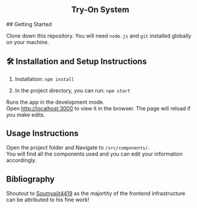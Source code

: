 <h2 align="center">
  Try-On System <br/>
</h2>
## Getting Started

Clone down this repository. You will need `node.js` and `git` installed globally on your machine.

## 🛠 Installation and Setup Instructions

1. Installation: `npm install`

2. In the project directory, you can run: `npm start`

Runs the app in the development mode.\
Open [http://localhost:3000](http://localhost:3000) to view it in the browser.
The page will reload if you make edits.

## Usage Instructions

Open the project folder and Navigate to `/src/components/`. <br/>
You will find all the components used and you can edit your information accordingly.

## Bibliography
Shoutout to [Soumyajit4419](https://github.com/soumyajit4419/Portfolio) as the majortity of the frontend infrastructure can be attributed to his fine work!

